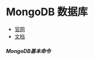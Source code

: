 # MongoDB 数据库

* [官网](https://www.mongodb.com/)
* [文档](https://docs.mongodb.com/)


##### MongoDB基本命令


